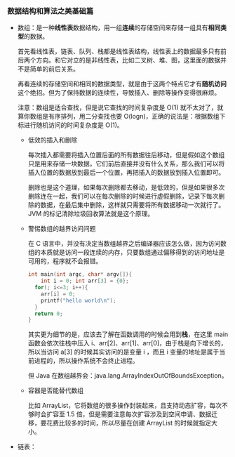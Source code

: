 ### 数据结构和算法之美基础篇

- 数组：是一种**线性表**数据结构，用一组**连续**的存储空间来存储一组具有**相同类型**的数据。

  首先看线性表，链表、队列、栈都是线性表结构，线性表上的数据最多只有前后两个方向。和它对立的是非线性表，比如二叉树、堆、图，这里面的数据并不是简单的前后关系。

  再看连续的存储空间和相同的数据类型，就是由于这两个特点它才有**随机访问**这个绝招。但为了保持数据的连续性，导致插入、删除等操作变得很麻烦。

  注意：数组是适合查找，但是说它查找的时间复杂度是 O(1) 就不太对了，就算你数组是有序排列，用二分查找也要 O(logn)，正确的说法是：根据数组下标进行随机访问的时间复杂度是 O(1)。

  - 低效的插入和删除

    每次插入都需要将插入位置后面的所有数据往后移动，但是假如这个数组只是用来存储一块数据，它们前后直接并没有什么关系，那么我们可以将插入位置的数据放到最后一个位置，再把插入的数据放到插入位置即可。

    删除也是这个道理，如果每次删除都去移动，是低效的，但是如果很多次删除连在一起，我们可以在每次删除的时候进行虚假删除，记录下每次删除的数据，在最后集中删除，这样就只需要将所有数据移动一次就行了。JVM 的标记清除垃圾回收算法就是这个原理。

  - 警惕数组的越界访问问题

    在 C 语言中，并没有决定当数组越界之后编译器应该怎么做，因为访问数组的本质就是访问一段连续的内存，只要数组通过偏移得到的访问地址是可用的，程序就不会报错。

    ```c
    int main(int argc, char* argv[]){ 
    	int i = 0; int arr[3] = {0}; 
      for(; i<=3; i++){ 
        arr[i] = 0; 
       	printf("hello world\n"); 
      } 
      return 0;
    }
    ```

    其实更为细节的是，应该去了解在函数调用的时候会用到**栈**，在这里 main 函数会依次往栈中压入 i、arr[2]、arr[1]、arr[0]，由于栈是向下增长的，所以当访问 a[3] 的时候其实访问的是变量 i ，而且 i 变量的地址是属于当前进程的，所以操作系统不会终止进程。

    但 Java 在数组越界会：java.lang.ArrayIndexOutOfBoundsException。

  - 容器是否能替代数组

    比如 ArrayList，它将数组的很多操作封装起来，且支持动态扩容，每次不够时会扩容至 1.5 倍，但是需要注意每次扩容涉及到空间申请、数据迁移，要花费比较多的时间，所以尽量在创建 ArrayList 的时候就指定大小。

- 链表：
